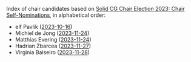 Index of chair candidates based on [Solid CG Chair Election 2023: Chair Self-Nominations](https://lists.w3.org/Archives/Public/public-solid/2023Nov/0081.html), in alphabetical order:

* elf Pavlik ([2023-10-16](https://lists.w3.org/Archives/Public/public-solid/2023Oct/0055.html))
* Michiel de Jong ([2023-11-24](https://lists.w3.org/Archives/Public/public-solid/2023Nov/0099.html))
* Matthias Evering ([2023-11-24](https://lists.w3.org/Archives/Public/public-solid/2023Nov/0102.html))
* Hadrian Zbarcea ([2023-11-27](https://lists.w3.org/Archives/Public/public-solid/2023Nov/0111.html))
* Virginia Balseiro ([2023-11-28](https://lists.w3.org/Archives/Public/public-solid/2023Nov/0112.html))
